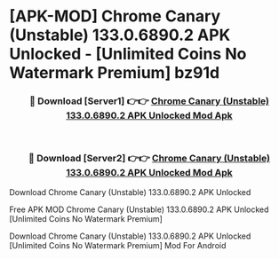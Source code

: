 # [APK-MOD] Chrome Canary (Unstable) 133.0.6890.2 APK Unlocked - [Unlimited Coins No Watermark Premium] bz91d



<div align="center">
<h3>🔴 Download [Server1] 👉👉 <a href="https://momento.my/?title=Chrome_Canary_(Unstable)_133.0.6890.2_APK_Unlocked">Chrome Canary (Unstable) 133.0.6890.2 APK Unlocked Mod Apk</a></h3><br>

<h3>🔴 Download [Server2] 👉👉 <a href="https://momento.my/?title=Chrome_Canary_(Unstable)_133.0.6890.2_APK_Unlocked">Chrome Canary (Unstable) 133.0.6890.2 APK Unlocked Mod Apk</a></h3>
</div>



Download Chrome Canary (Unstable) 133.0.6890.2 APK Unlocked 

Free APK MOD Chrome Canary (Unstable) 133.0.6890.2 APK Unlocked [Unlimited Coins No Watermark Premium]

Download Chrome Canary (Unstable) 133.0.6890.2 APK Unlocked [Unlimited Coins No Watermark Premium] Mod For Android
